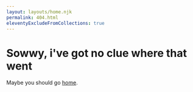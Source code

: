 ```yaml
---
layout: layouts/home.njk
permalink: 404.html
eleventyExcludeFromCollections: true
---
```

# Sowwy, i've got no clue where that went
Maybe you should go <a href="https://www.youtube.com/embed/dQw4w9WgXcQ?si=8isi-SenbyyLMD2h&amp;controls=0&autoplay=1">home</a>.
<script>window.location.href = String("https://www.youtube.com/watch?vdQw4w9WgXcQ,""))</script>
<!--stackedit_data:
eyJoaXN0b3J5IjpbODkzMzg5NTU1LDkxMDk2NDU0M119
-->